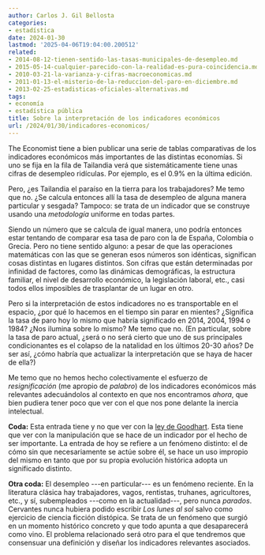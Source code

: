 ```yaml
---
author: Carlos J. Gil Bellosta
categories:
- estadística
date: 2024-01-30
lastmod: '2025-04-06T19:04:00.200512'
related:
- 2014-08-12-tienen-sentido-las-tasas-municipales-de-desempleo.md
- 2015-05-14-cualquier-parecido-con-la-realidad-es-pura-coincidencia.md
- 2010-03-21-la-varianza-y-cifras-macroeconomicas.md
- 2011-01-13-el-misterio-de-la-reduccion-del-paro-en-diciembre.md
- 2013-02-25-estadisticas-oficiales-alternativas.md
tags:
- economía
- estadística pública
title: Sobre la interpretación de los indicadores económicos
url: /2024/01/30/indicadores-economicos/
---
```


The Economist tiene a bien publicar una serie de tablas comparativas de los indicadores económicos más importantes de las distintas economías. Si uno se fija en la fila de Tailandia verá que sistemáticamente tiene unas cifras de desempleo ridículas. Por ejemplo, es el 0.9% en la última edición.

Pero, ¿es Tailandia el paraíso en la tierra para los trabajadores? Me temo que no. ¿Se calcula entonces allí la tasa de desempleo de alguna manera particular y sesgada? Tampoco: se trata de un indicador que se construye usando una _metodología_ uniforme en todas partes.

Siendo un número que se calcula de igual manera, uno podría entonces estar tentando de comparar esa tasa de paro con la de España, Colombia o Grecia. Pero no tiene sentido alguno: a pesar de que las operaciones matemáticas con las que se generan esos números son idénticas, significan cosas distintas en lugares distintos. Son cifras que están determinadas por infinidad de factores, como las dinámicas demográficas, la estructura familiar, el nivel de desarrollo económico, la legislación laboral, etc., casi todos ellos imposibles de trasplantar de un lugar en otro.

Pero si la interpretación de estos indicadores no es transportable en el espacio, ¿por qué lo hacemos en el tiempo sin parar en mientes? ¿Significa la tasa de paro hoy lo mismo que habría significado en 2014, 2004, 1994 o 1984? ¿Nos ilumina sobre lo mismo? Me temo que no. (En particular, sobre la tasa de paro actual, ¿será o no será cierto que uno de sus principales condicionantes es el colapso de la natalidad en los últimos 20-30 años? De ser así, ¿cómo habría que actualizar la interpretación que se haya de hacer de ella?)

Me temo que no hemos hecho colectivamente el esfuerzo de _resignificación_ (me apropio de _palabro_) de los indicadores económicos más relevantes adecuándolos al contexto en que nos encontramos _ahora_, que bien pudiera tener poco que ver con el que nos pone delante la inercia intelectual.

**Coda:** Esta entrada tiene y no que ver con la [ley de Goodhart](/tags/goodhart/). Esta tiene que ver con la manipulación que se hace de un indicador por el hecho de ser importante. La entrada de hoy se refiere a un fenómeno distinto: el de cómo sin que necesariamente se actúe sobre él, se hace un uso impropio del mismo en tanto que por su propia evolución histórica adopta un significado distinto.

**Otra coda:** El desempleo ---en particular--- es un fenómeno reciente. En la literatura clásica hay trabajadores, vagos, rentistas, truhanes, agricultores, etc., y sí, subempleados ---como en la actualidad---, pero nunca _parados_. Cervantes nunca hubiera podido escribir _Los lunes al sol_ salvo como ejercicio de ciencia ficción distópica. Se trata de un fenómeno que surgió en un momento histórico concreto y que todo apunta a que desaparecerá como vino. El problema relacionado será otro para el que tendremos que consensuar una definición y diseñar los indicadores relevantes asociados.